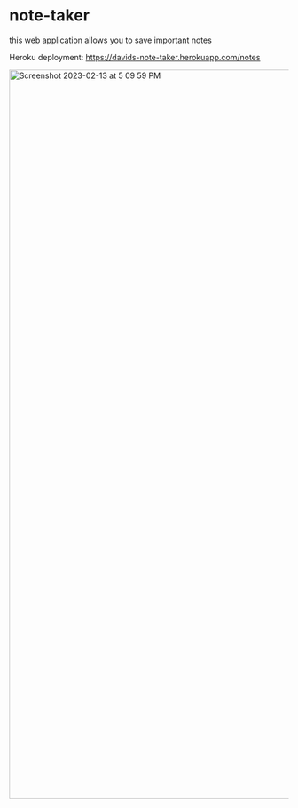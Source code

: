 # note-taker

this web application allows you to save important notes 

Heroku deployment: https://davids-note-taker.herokuapp.com/notes

<img width="1314" alt="Screenshot 2023-02-13 at 5 09 59 PM" src="https://user-images.githubusercontent.com/55592486/218586121-0cf120e8-40ca-4ea9-9f81-b9eb0b3e987b.png">


